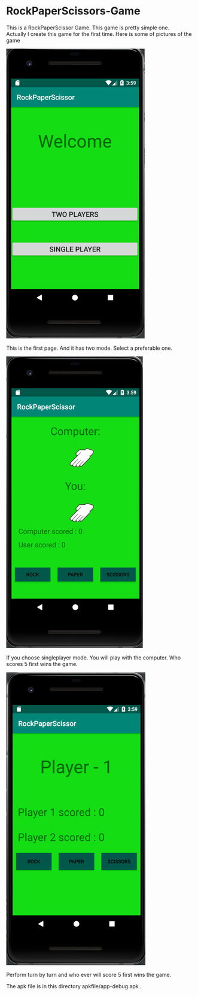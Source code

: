 # RockPaperScissors-Game
This is a RockPaperScissor Game. This game is pretty simple one.  
Actually I create this game for the first time. Here is some of pictures of the game

![](image/1stPage.png)

This is the first page. And it has two mode. Select a preferable one.

![](image/singlePlayer.png)

If you choose singleplayer mode. You will play with the computer. Who scores 5 first wins the game.


![](image/twoPlayer.png)

Perform turn by turn and who ever will score 5 first wins the game.



The apk file is in this directory apkfile/app-debug.apk .
